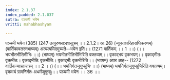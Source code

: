 ```yaml
---
index: 2.1.37
index_padded: 2.1.037
sutra: पञ्चमी भयेन
vritti: mahabhashyam

---
```

 पञ्चमी भयेन (385) (247 तत्पुरुषसञ्ज्ञासूत्रम् ।। 2.1.2। आ.26) (न्यूनतापरिहाराधिकरणम्) (वार्तिकावतरणभाष्यम्) अत्यल्पमिदमुच्यते--भयेन इति।। (1271 वार्तिकम् ।। 1 ।।) (।। भयभीतभीतिभीभिः ।।) (भाष्यम्) भयभीतभीतिभीभिरिति वक्तव्यम्।। वृकाद्भयं वृकभयम्।। वृकाद्भीतः वृकभीतः। वृकाद्भीतिः वृकभीतिः। वृकाद्भीः वृकभीरिति।। (भाष्यम्) अपर आह-- (1272 वार्तिकन्यासान्तरम् ।। 2 ।।) (।। भयनिर्गतजुगुप्सुभिः ।।) (भाष्यम्) भयनिर्गतजुगुप्सुभिरिति वक्तव्यम्। वृकभयं ग्रामनिर्गतः अधर्मजुगुप्सुः।। पञ्चमी भयेन ।। 36 ।। 